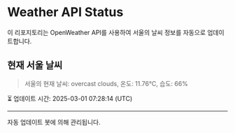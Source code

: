 
# Weather API Status

이 리포지토리는 OpenWeather API를 사용하여 서울의 날씨 정보를 자동으로 업데이트합니다.

## 현재 서울 날씨
> 서울의 현재 날씨: overcast clouds, 온도: 11.76°C, 습도: 66%

⏳ 업데이트 시간: 2025-03-01 07:28:14 (UTC)

---
자동 업데이트 봇에 의해 관리됩니다.
